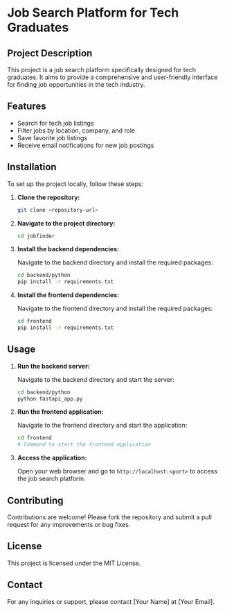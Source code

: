 # Job Search Platform for Tech Graduates

## Project Description

This project is a job search platform specifically designed for tech graduates. It aims to provide a comprehensive and user-friendly interface for finding job opportunities in the tech industry.

## Features

- Search for tech job listings
- Filter jobs by location, company, and role
- Save favorite job listings
- Receive email notifications for new job postings

## Installation

To set up the project locally, follow these steps:

1. **Clone the repository:**

   ```bash
   git clone <repository-url>
   ```

2. **Navigate to the project directory:**

   ```bash
   cd jobfinder
   ```

3. **Install the backend dependencies:**

   Navigate to the backend directory and install the required packages:

   ```bash
   cd backend/python
   pip install -r requirements.txt
   ```

4. **Install the frontend dependencies:**

   Navigate to the frontend directory and install the required packages:

   ```bash
   cd frontend
   pip install -r requirements.txt
   ```

## Usage

1. **Run the backend server:**

   Navigate to the backend directory and start the server:

   ```bash
   cd backend/python
   python fastapi_app.py
   ```

2. **Run the frontend application:**

   Navigate to the frontend directory and start the application:

   ```bash
   cd frontend
   # Command to start the frontend application
   ```

3. **Access the application:**

   Open your web browser and go to `http://localhost:<port>` to access the job search platform.

## Contributing

Contributions are welcome! Please fork the repository and submit a pull request for any improvements or bug fixes.

## License

This project is licensed under the MIT License.

## Contact

For any inquiries or support, please contact [Your Name] at [Your Email].
